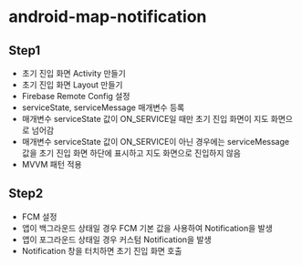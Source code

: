 # android-map-notification

## Step1
- 초기 진입 화면 Activity 만들기
- 초기 진입 화면 Layout 만들기
- Firebase Remote Config 설정
- serviceState, serviceMessage 매개변수 등록
- 매개변수 serviceState 값이 ON_SERVICE일 때만 초기 진입 화면이 지도 화면으로 넘어감
- 매개변수 serviceState 값이 ON_SERVICE이 아닌 경우에는 serviceMessage 값을 초기 진입 화면 하단에 표시하고 지도 화면으로 진입하지 않음
- MVVM 패턴 적용

## Step2
- FCM 설정
- 앱이 백그라운드 상태일 경우 FCM 기본 값을 사용하여 Notification을 발생
- 앱이 포그라운드 상태일 경우 커스텀 Notification을 발생
- Notification 창을 터치하면 초기 진입 화면 호출